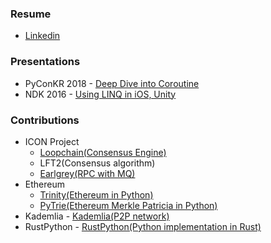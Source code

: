 ### Resume
- [Linkedin](https://linkedin.com/in/daehee-kim)


### Presentations
- PyConKR 2018 - [Deep Dive into Coroutine](https://archive.pycon.kr/2018/program/42)
- NDK 2016 - [Using LINQ in iOS, Unity](http://ndcreplay.nexon.com/NDC2016/sessions/NDC2016_0047.html)

### Contributions
- ICON Project
  - [Loopchain(Consensus Engine)](https://github.com/icon-project/loopchain/graphs/contributors?from=2018-09-09&to=2020-02-10&type=a)
  - LFT2(Consensus algorithm)
  - [Earlgrey(RPC with MQ)](https://github.com/icon-project/earlgrey/graphs/contributors)
- Ethereum
  - [Trinity(Ethereum in Python)](https://github.com/ethereum/trinity/pull/179)
  - [PyTrie(Ethereum Merkle Patricia in Python)](https://github.com/ethereum/py-trie/pull/82)
- Kademlia - [Kademlia(P2P network)](https://github.com/bmuller/kademlia/pulls?utf8=%E2%9C%93&q=zsaladin)
- RustPython - [RustPython(Python implementation in Rust)](https://github.com/RustPython/RustPython/pulls?utf8=%E2%9C%93&q=zsaladin)
